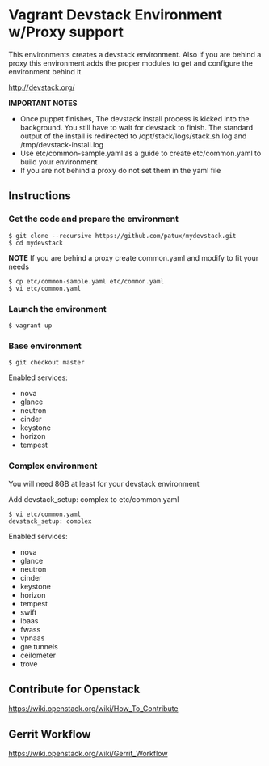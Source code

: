 # Vagrant Devstack Environment w/Proxy support

This environments creates a devstack environment.
Also if you are behind a proxy this environment adds the proper modules to get and configure the environment behind it 

http://devstack.org/

**IMPORTANT NOTES**

  * Once puppet finishes, The devstack install process is kicked into the background. You still have to wait for devstack to finish. The standard output of the install is redirected to /opt/stack/logs/stack.sh.log and /tmp/devstack-install.log 
  * Use etc/common-sample.yaml as a guide to create etc/common.yaml to build your environment
  * If you are not behind a proxy do not set them in the yaml file

## Instructions
### Get the code and prepare the environment
    $ git clone --recursive https://github.com/patux/mydevstack.git
    $ cd mydevstack

**NOTE** If you are behind a proxy create common.yaml and modify to fit your needs

    $ cp etc/common-sample.yaml etc/common.yaml  
    $ vi etc/common.yaml

### Launch the environment

    $ vagrant up 

### Base environment

    $ git checkout master

Enabled services:
  * nova
  * glance
  * neutron
  * cinder
  * keystone
  * horizon
  * tempest

### Complex environment

You will need 8GB at least for your devstack environment

Add devstack_setup: complex to etc/common.yaml

    $ vi etc/common.yaml 
    devstack_setup: complex 

Enabled services:
  * nova
  * glance
  * neutron
  * cinder
  * keystone
  * horizon
  * tempest
  * swift
  * lbaas
  * fwass
  * vpnaas
  * gre tunnels
  * ceilometer
  * trove

## Contribute for Openstack

https://wiki.openstack.org/wiki/How_To_Contribute


## Gerrit Workflow 

https://wiki.openstack.org/wiki/Gerrit_Workflow



